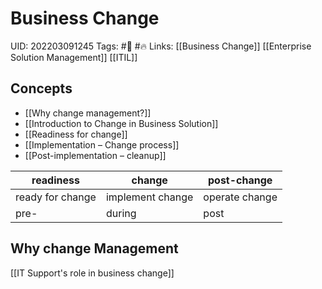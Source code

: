 # Business Change
UID: 202203091245
Tags: #🌲 #🔥
Links:  [[Business Change]] [[Enterprise Solution Management]] [[ITIL]]

## Concepts
- [[Why change management?]]
- [[Introduction to Change in Business Solution]]
- [[Readiness for change]]
- [[Implementation – Change process]]
- [[Post-implementation – cleanup]]

| readiness | change | post-change|
|------------|------------|-----------|
| ready for change| implement change |operate change|
| pre- | during| post|

## Why change Management

[[IT Support's role in business change]]